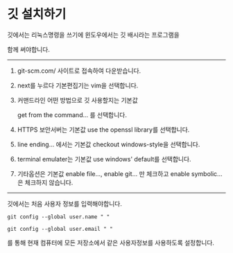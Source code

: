 # 깃 설치하기

깃에서는 리눅스명령을 쓰기에 윈도우에서는 깃 배시라는 프로그램을

함께 써야합니다.


---
1. git-scm.com/ 사이트로 접속하여 다운받습니다.

2. next를 누르다 기본편집기는 vim을 선택합니다.

3. 커맨드라인 어떤 방법으로 깃 사용할지는 기본값

   get from the command... 를 선택합니다.

4. HTTPS 보안서버는 기본값 use the openssl library를 선택합니다.

5. line ending... 에서는 기본값 checkout windows-style을 선택합니다.

6. terminal emulater는 기본값 use windows' default를 선택합니다.

7. 기타옵션은 기본값 enable file..., enable git... 만 체크하고 enable symbolic...은 체크하지 않습니다.  


---
깃에서는 처음 사용자 정보를 입력해야합니다. 

`git config --global user.name " "`

`git config --global user.email " "` 

를 통해 현재 컴퓨터에 모든 저장소에서 같은 사용자정보를 사용하도록 설정합니다.
